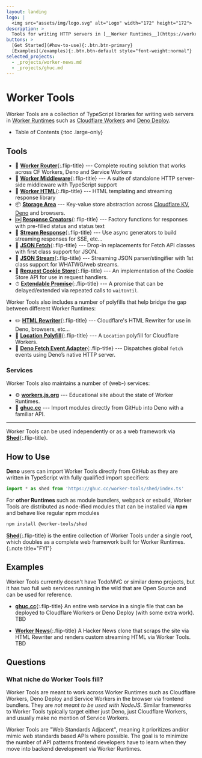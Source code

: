 ```yaml
---
layout: landing
logo: |
  <img src="assets/img/logo.svg" alt="Logo" width="172" height="172">
description: >
  Tools for writing HTTP servers in [__Worker Runtimes__](https://workers.js.org/){:.external} such as [__Cloudflare Workers__](https://workers.cloudflare.com).
buttons: >
  [Get Started](#how-to-use){:.btn.btn-primary}
  [Examples](/examples){:.btn.btn-default style="font-weight:normal"}
selected_projects:
  - _projects/worker-news.md
  - _projects/ghuc.md
---
```


# Worker Tools

Worker Tools are a collection of TypeScript libraries for writing web servers in [Worker Runtimes][wkrs] such as [Cloudflare Workers][cfws] and [Deno Deploy][dndp]. 

[wkrs]: https://workers.js.org
[cfws]: https://workers.cloudflare.com
[dndp]: https://deno.com/deploy

* Table of Contents
{:toc .large-only}

## Tools
- 🧭 [__Worker Router__][router]{:.flip-title} --- Complete routing solution that works across CF Workers, Deno and Service Workers
- 🔋 [__Worker Middleware__][middleware]{:.flip-title} --- A suite of standalone HTTP server-side middleware with TypeScript support
- 📄 [__Worker HTML__][html]{:.flip-title} --- HTML templating and streaming response library
- 📦 [__Storage Area__][kv-storage] --- Key-value store abstraction across [Cloudflare KV][cloudflare-kv-storage], [Deno][deno-kv-storage] and browsers.
- 🆗 [__Response Creators__][response-creators]{:.flip-title} --- Factory functions for responses with pre-filled status and status text
- 🎏 [__Stream Response__][stream-response]{:.flip-title} --- Use async generators to build streaming responses for SSE, etc...
- 🥏 [__JSON Fetch__][json-fetch]{:.flip-title} --- Drop-in replacements for Fetch API classes with first class support for JSON.
- 🦑 [__JSON Stream__][json-stream]{:.flip-title} --- Streaming JSON parser/stingifier with 1st class support for WHATWG/web streams.
- 🍪 [__Request Cookie Store__][request-cookie-store]{:.flip-title} --- An implementation of the Cookie Store API for use in request handlers.
- ⏱ [__Extendable Promise__][extendable-promise]{:.flip-title} --- A promise that can be delayed/extended via repeated calls to `waitUntil`.
<!-- - 🍪 [__Signed Cookie Store__][signed-cookie-store]{:.flip-title} --- An implementation of the Cookie Store API for use in request handlers. -->
<!-- - 🍪 [__Encrypted Cookie Store__][encrypted-cookie-store]{:.flip-title} --- An implementation of the Cookie Store API for use in request handlers. -->
<!-- - ⏱ [__Resolvable Promise__][resolvable-promise]{:.flip-title} --- A promise that is resolvable or rejectable after it was created. -->

Worker Tools also includes a number of polyfills that help bridge the gap between different Worker Runtimes:
- ✏️ [__HTML Rewriter__][html-rewriter]{:.flip-title} --- Cloudflare's HTML Rewriter for use in Deno, browsers, etc...
- 📍 [__Location Polyfill__][location-polyfill]{:.flip-title} --- A `Location` polyfill for Cloudflare Workers.
- 🦕 [__Deno Fetch Event Adapter__][deno-fetch-event-adapter]{:.flip-title} --- Dispatches global `fetch` events using Deno’s native HTTP server.

### Services
Worker Tools also maintains a number of (web-) services:
- ⚙️ [__workers.js.org__][wkrs] --- Educational site about the state of Worker Runtimes.
- 🦕 [__ghuc.cc__][ghuc] --- Import modules directly from GitHub into Deno with a familiar API. 

[router]: ./router
[middleware]: ./middleware
[html]: ./html
[kv-storage]: ./kv-storage
[cloudflare-kv-storage]: ./cloudflare-kv-storage
[deno-kv-storage]: ./deno-kv-storage
[kv-storage-polyfill]: ./kv-storage-polyfill
[response-creators]: ./response-creators
[stream-response]: ./stream-response
[json-fetch]: ./json-fetch
[json-stream]: ./json-stream
[request-cookie-store]: ./request-cookie-store
[extendable-promise]: ./extendable-promise
[html-rewriter]: ./html-rewriter
[location-polyfill]: ./location-polyfill
[deno-fetch-event-adapter]: ./deno-fetch-event-adapter
[signed-cookie-store]: ./signed-cookie-store
[encrypted-cookie-store]: ./encrypted-cookie-store
[resolvable-promise]: ./resolvable-promise

[ghuc]: https://ghuc.cc
[news]: https://worker-news.deno.dev

***

Worker Tools can be used independently or as a web framework via [__Shed__](./shed){:.flip-title}. 

## How to Use
__Deno__ users can import Worker Tools directly from GitHub as they are written in TypeScript with fully qualified import specifiers:

```js
import * as shed from 'https://ghuc.cc/worker-tools/shed/index.ts'
```

For __other Runtimes__ such as module bundlers, webpack or esbuild, Worker Tools are distributed as node-ified modules that can be installed via __npm__ and behave like regular npm modules

```sh
npm install @worker-tools/shed
```

[__Shed__](./shed){:.flip-title} is the entire collection of Worker Tools under a single roof, which doubles as a complete web framework built for Worker Runtimes.
{:.note title="FYI"}


## Examples
Worker Tools currently doesn't have TodoMVC or similar demo projects, 
but it has two full web services running in the wild that are Open Source and can be used for reference.

- [__ghuc.cc__](_projects/ghuc.md){:.flip-title}
  An entire web service in a single file that can be deployed to Cloudflare Workers or Deno Deploy (with some extra work).
  TBD

- [__Worker News__](_projects/worker-news.md){:.flip-title}
  A Hacker News clone that scraps the site via HTML Rewriter and renders custom streaming HTML via Worker Tools.
  TBD

<!--projects-->

## Questions
### What niche do Worker Tools fill?
Worker Tools are meant to work across Worker Runtimes such as Cloudflare Workers, Deno Deploy and Service Workers in the browser via frontend bundlers.
They are *not meant to be used with NodeJS*. Similar frameworks to Worker Tools typically target either just Deno, just Cloudflare Workers, and usually make no mention of Service Workers.

Worker Tools are "Web Standards Adjacent", meaning it prioritizes and/or mimic web standards based APIs where possible.
The goal is to minimize the number of API patterns frontend developers have to learn when they move into backend development via Worker Runtimes.



<!-- [^1]: They might work in the future if NodeJS decides to implement a variety of web APIs, 
      such as Web Cryptography (see [__workers.js.org__][wkrs] for a full breakdown). 
      Select modules such as [__Extendable Promise__](./extendable-promise){:.flip-title} might work in NodeJS today. -->
